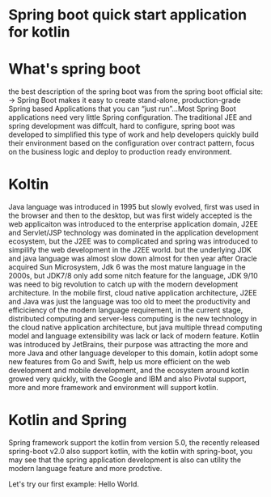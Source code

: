 # Spring boot quick start application for kotlin

# What's spring boot
the best description of the spring boot was from the spring boot official site:
-> Spring Boot makes it easy to create stand-alone, production-grade Spring based Applications that you can “just run”...Most Spring Boot applications need very little Spring configuration.
The traditional JEE and spring development was diffcult, hard to configure, spring boot was developed to simplified this type of work and help developers quickly build their environment based on the configuration over contract pattern, focus on the business logic and deploy to production ready environment.

# Koltin
Java language was introduced in 1995 but slowly evolved, first was used in the browser and then to the desktop, but was first widely accepted is the web applicaiton was introduced to the enterprise application domain, J2EE and Servlet/JSP technology was dominated in the application development ecosystem, but the J2EE was to complicated and spring was introduced to simpilify the web development in the J2EE world.
but the underlying JDK and java language was almost slow down almost for then year after Oracle acquired Sun Microsystem, Jdk 6 was the most mature language in the 2000s, but JDK7/8 only add some nitch feature for the language, JDK 9/10 was need to big revolution to catch up with the modern development architecture.
In the mobile first, cloud native application architecture, J2EE and Java was just the language was too old to meet the productivity and efficiciency of the modern language requirement, in the current stage, distributed computing and server-less computing is the new technology in the cloud native application architecture, but java multiple thread computing model and language extensibility was lack or lack of modern feature.
Kotlin was introduced by JetBrains, their purpose was attracting the more and more Java and other language developer to this domain, kotlin adopt some new features from Go and Swift, help us more efficient on the web development and mobile development, and the ecosystem around kotlin growed very quickly, with the Google and IBM and also Pivotal support, more and more framework and environment will support kotlin.

# Kotlin and Spring
Spring framework support the kotlin from version 5.0, the recently released spring-boot v2.0 also support kotlin, with the kotlin with spring-boot, you may see that the spring application development is also can utility the modern language feature and more prodctive.

Let's try our first example: Hello World.